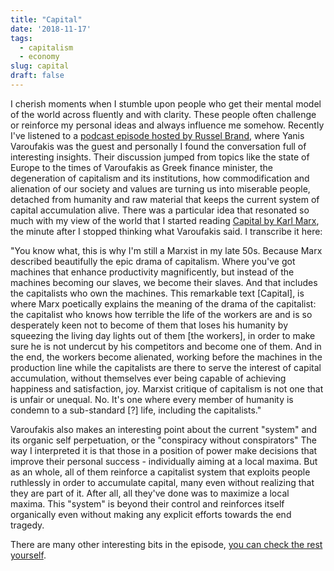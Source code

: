 ```yaml
---
title: "Capital"
date: '2018-11-17'
tags:
  - capitalism
  - economy
slug: capital
draft: false
---
```


I cherish moments when I stumble upon people who get their mental model of the world across fluently and with clarity. These people often challenge or reinforce my personal ideas and always influence me somehow. Recently I've listened to a [podcast episode hosted by Russel Brand](https://www.russellbrand.com/podcast/ep-49-yanis-varoufakis-euro-power-man-knows/#main), where Yanis Varoufakis was the guest and personally I found the conversation full of interesting insights. Their discussion jumped from topics like the state of Europe to the times of Varoufakis as Greek finance minister, the degeneration of capitalism and its institutions, how commodification and alienation of our society and values are turning us into miserable people, detached from humanity and raw material that keeps the current system of capital accumulation alive. There was a particular idea that resonated so much with my view of the world that I started reading [Capital by Karl Marx](https://en.wikipedia.org/wiki/Das_Kapital), the minute after I stopped thinking what Varoufakis said. I transcribe it here:

"You know what, this is why I'm still a Marxist in my late 50s. Because Marx described beautifully the epic drama of capitalism. Where you've got machines that enhance productivity magnificently, but instead of the machines becoming our slaves, we become their slaves. And that includes the capitalists who own the machines. This remarkable text [Capital], is where Marx poetically explains the meaning of the drama of the capitalist: the capitalist who knows how terrible the life of the workers are and is so desperately keen not to become of them that loses his humanity by squeezing the living day lights out of them [the workers], in order to make sure he is not undercut by his competitors and become one of them. And in the end, the workers become alienated, working before the machines in the production line while the capitalists are there to serve the interest of capital accumulation, without themselves ever being capable of achieving happiness and satisfaction, joy. Marxist critique of capitalism is not one that is unfair or unequal. No. It's one where every member of humanity is condemn to a sub-standard [?] life, including the capitalists."


Varoufakis also makes an interesting point about the current "system" and its organic self perpetuation, or the "conspiracy without conspirators" The way I interpreted it is that those in a position of power make decisions that improve their personal success - individually aiming at a local maxima. But as an whole, all of them reinforce a capitalist system that exploits people ruthlessly in order to accumulate capital, many even without realizing that they are part of it. After all, all they've done was to maximize a local maxima. This "system" is beyond their control and reinforces itself organically even without making any explicit efforts towards the end tragedy.

There are many other interesting bits in the episode, [you can check the rest yourself](https://www.russellbrand.com/podcast/ep-49-yanis-varoufakis-euro-power-man-knows/#main).
